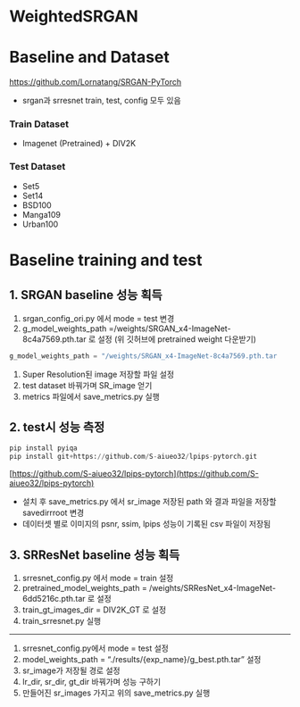 # WeightedSRGAN

# Baseline and Dataset

https://github.com/Lornatang/SRGAN-PyTorch

- srgan과 srresnet train, test, config 모두 있음

### Train Dataset

- Imagenet (Pretrained) + DIV2K

### Test Dataset

- Set5
- Set14
- BSD100
- Manga109
- Urban100

# Baseline training and test

## 1. SRGAN baseline 성능 획득

1. srgan_config_ori.py 에서 mode = test 변경
2. g_model_weights_path =/weights/SRGAN_x4-ImageNet-8c4a7569.pth.tar 로 설정 (위 깃허브에 pretrained weight 다운받기)

```python
g_model_weights_path = "/weights/SRGAN_x4-ImageNet-8c4a7569.pth.tar
```

1. Super Resolution된 image 저장할 파일 설정
2. test dataset 바꿔가며 SR_image 얻기
3. metrics 파일에서 save_metrics.py 실행 

## 2. test시 성능 측정

```python
pip install pyiqa
pip install git+https://github.com/S-aiueo32/lpips-pytorch.git
```

[https://github.com/S-aiueo32/lpips-pytorch](https://github.com/S-aiueo32/lpips-pytorch)

- 설치 후 save_metrics.py 에서 sr_image 저장된 path 와 결과 파일을 저장할 savedirrroot 변경
- 데이터셋 별로 이미지의 psnr, ssim, lpips 성능이 기록된 csv 파일이 저장됨

## 3. SRResNet baseline 성능 획득

1. srresnet_config.py 에서 mode = train 설정
2. pretrained_model_weights_path = /weights/SRResNet_x4-ImageNet-6dd5216c.pth.tar 로 설정
3. train_gt_images_dir = DIV2K_GT 로 설정
4. train_srresnet.py 실행
    

---

1. srresnet_config.py에서 mode = test  설정
2. model_weights_path = “./results/{exp_name}/g_best.pth.tar” 설정
3. sr_image가 저장될 경로 설정 
4. lr_dir, sr_dir, gt_dir 바꿔가며 성능 구하기 
5. 만들어진 sr_images 가지고 위의 save_metrics.py 실행

